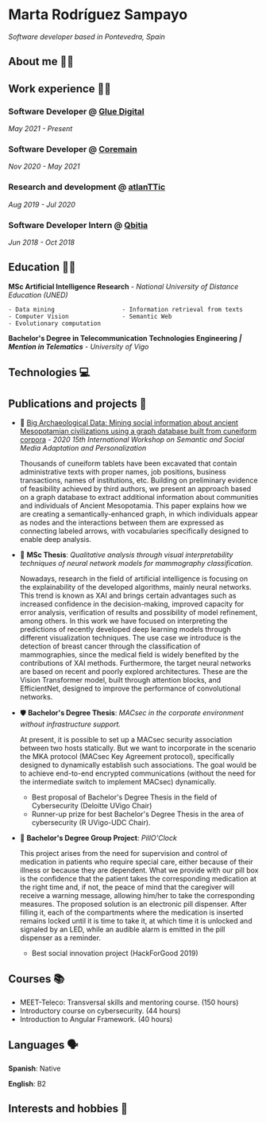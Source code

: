 # Marta Rodríguez Sampayo
*Software developer based in Pontevedra, Spain*

## About me :red_haired_woman:

## Work experience :woman_technologist:

### Software Developer @ [Glue Digital](https://glue.digital/)
*May 2021 - Present*

### Software Developer @ [Coremain](https://www.coremain.com/)
*Nov 2020 - May 2021*

### Research and development @ [atlanTTic](https://atlanttic.uvigo.es/en/)
*Aug 2019 - Jul 2020*

### Software Developer Intern @ [Qbitia](https://www.qbitia.com/)
*Jun 2018 - Oct 2018*

## Education :woman_student:

**MSc Artificial Intelligence Research** - *National University of Distance Education (UNED)*

    - Data mining                   - Information retrieval from texts
    - Computer Vision               - Semantic Web
    - Evolutionary computation

**Bachelor's Degree in Telecommunication Technologies Engineering** ***| Mention in Telematics*** - *University of Vigo*


## Technologies :computer:

## Publications and projects :page_facing_up: 
- :scroll: [Big Archaeological Data: Mining social information about ancient
Mesopotamian civilizations using a graph database built from cuneiform corpora](https://doi.org/10.1109/SMAP49528.2020.9248435) - *2020 15th International Workshop on Semantic and Social Media Adaptation and Personalization*
    
    Thousands of cuneiform tablets have been excavated that contain administrative texts with proper names, job positions, business transactions, names of institutions, etc. Building on preliminary evidence of feasibility achieved by third authors, we present an approach based on a graph database to extract additional information about communities and individuals of Ancient Mesopotamia. This paper explains how we are creating a semantically-enhanced graph, in which individuals appear as nodes and the interactions between them are expressed as connecting labeled arrows, with vocabularies specifically designed to enable deep analysis.

- :dna:	 **MSc Thesis**: *Qualitative analysis through visual interpretability techniques of neural network models for mammography classification.*

    Nowadays, research in the field of artificial intelligence is focusing on the explainability of the 
    developed algorithms, mainly neural networks. This trend is known as XAI and brings certain 
    advantages such as increased confidence in the decision-making, improved capacity for error analysis, verification of results and possibility of model refinement, among others. In this work we have 
    focused on interpreting the predictions of recently developed deep learning models through different visualization techniques. The use case we introduce is the detection of breast cancer through the classification of mammographies, since the medical field is widely benefited by the contributions of XAI methods. Furthermore, the target neural networks are based on recent and poorly explored architectures. These are the Vision Transformer model, built through attention blocks, and EfficientNet, designed to improve the performance of convolutional networks.

- :shield: **Bachelor's Degree Thesis**: *MACsec in the corporate environment without infrastructure support.*

    At present, it is possible to set up a MACsec security association between two hosts statically. But we want to incorporate in the scenario the MKA protocol (MACsec Key Agreement protocol), specifically designed to dynamically establish such associations. The goal would be to achieve end-to-end encrypted communications (without the need for the intermediate switch to implement MACsec) dynamically.

    - Best proposal of Bachelor's Degree Thesis in the field of Cybersecurity (Deloitte UVigo Chair)
    - Runner-up prize for best Bachelor's Degree Thesis in the area of cybersecurity (R UVigo-UDC Chair).

- :pill: **Bachelor's Degree Group Project**: *PillO'Clock*

    This project arises from the need for supervision and control of medication in patients who require special care, either because of their illness or because they are dependent. What we provide with our pill box is the confidence that the patient takes the corresponding medication at the right time and, if not, the peace of mind that the caregiver will receive a warning message, allowing him/her to take the corresponding measures.
    The proposed solution is an electronic pill dispenser. After filling it, each of the compartments where the medication is inserted remains locked until it is time to take it, at which time it is unlocked and signaled by an LED, while an audible alarm is emitted in the pill dispenser as a reminder.

    -  Best social innovation project (HackForGood 2019)

## Courses :books:	
- MEET-Teleco: Transversal skills and mentoring course. (150 hours)
- Introductory course on cybersecurity. (44 hours)
- Introduction to Angular Framework. (40 hours)

## Languages :speaking_head:
**Spanish**: Native

**English**: B2

## Interests and hobbies :dart:	


